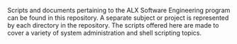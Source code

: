 Scripts and documents pertaining to the ALX Software Engineering program can be found in this repository. A separate subject or project is represented by each directory in the repository. The scripts offered here are made to cover a variety of system administration and shell scripting topics. 
